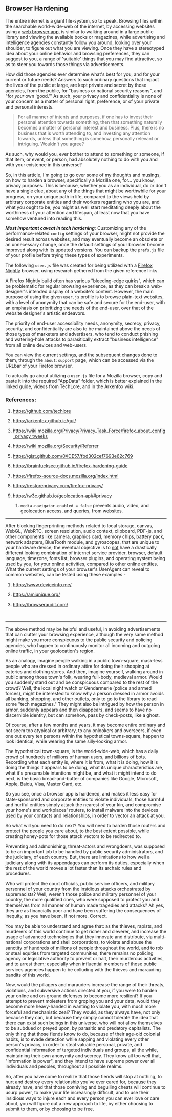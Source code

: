 ## Browser Hardening

The entire internet is a giant file-system, so to speak. Browsing files within the searchable world-wide-web of the internet, by accessing websites using a [web browser app](https://en.wikipedia.org/wiki/Comparison_of_web_browsers), is similar to walking around in a large public library and viewing the available books or magazines, while advertising and intelligence agencies constantly follow you around, looking over your shoulder, to figure out what you are viewing. Once they have a stereotyped idea about your online behavior and browsing preferences, they can suggest to you, a range of 'suitable' things that you may find attractive, so as to steer you towards those things via advertisements. 

How did those agencies ever determine what's best for you, and for your current or future needs? Answers to such ordinary questions that impact the lives of the public at large, are kept private and secret by those agencies, from the public, for "business or national security reasons", and "for *your* own 'good.'" As such, your privacy and confidentiality is none of your concern as a matter of personal right, preference, or of your private and personal interests. 

>For all manner of intents and purposes, if one has to invest their personal attention towards something, then that something naturally becomes a matter of personal interest and business. Plus, there is no business that is worth attending to, and investing any attention towards, unless that something is somehow, personally relevant or intriguing. Wouldn't you agree? 

As such, why would you, ever bother to attend to something or someone, if that item, or event, or person, had absolutely nothing to do with you and with your existence in this universe? 

So, in this article, I'm going to go over some of my thoughts and musings, on how to harden a browser, specifically a Mozilla one, for... you know, privacy purposes. This is because, whether you as an individual, do or don't have a single clue, about any of the things that might be worthwhile for your progress, on your unique path in life, compared to the views held by arbitrary corporate entities and their workers regarding who you are, and what you ought to be, you might as well start meditating deeply about the worthiness of your attention and lifespan, at least now that you have somehow ventured into reading this. 


***Most important caveat in tech hardening:*** Customizing any of the performance-related `config` settings of your browser, might not provide the desired result across websites, and may eventually become an obsolete or an unnecessary change, once the default settings of your browser become improved along with its updated versions. You can backup the `prefs.js` file of your profile before trying these types of experiments. 

The following `user.js` file was created for being utilized with a [Firefox Nightly](www.mozilla.org/en-US/firefox/nightly/notes/) browser, using research gethered from the given reference links.

>  

A Firefox Nightly build often has various "bleeding-edge quirks", which can be problematic for regular browsing experience, as they can break a web-designer's intended display of a website's content. However, the main purpose of using the given `user.js` profile is to browse plain-text websites, with a level of anonymity that can be safe and secure for the end-user, with an emphasis on prioritizing the needs of the end-user, over that of the website designer's artistic endeavors. 

The priority of end-user accessibility needs, anonymity, secrecy, privacy, security, and confidentiality are also to be maintained above the needs of those types of marketers and advertisers, who tend to conduct phishing and watering-hole attacks to parasitically extract "business intelligence" from all online devices and web-users. 

You can view the current settings, and the subsequent changes done to them, through the `about:support` page, which can be accessed via the URLbar of your Firefox browser. 

To actually go about utilizing a `user.js` file for a Mozilla browser, copy and paste it into the required "AppData" folder, which is better explained in the linked guide, videos from TechLore, and in the Arkenfox wiki. 


### References:

1. https://github.com/techlore

1. https://arkenfox.github.io/gui/

1. https://wiki.mozilla.org/Privacy/Privacy_Task_Force/firefox_about_config_privacy_tweeks

1. https://wiki.mozilla.org/Security/Referrer

1. https://gist.github.com/0XDE57/fbd302cef7693e62c769

1. https://brainfucksec.github.io/firefox-hardening-guide

1. https://firefox-source-docs.mozilla.org/index.html

1. https://restoreprivacy.com/firefox-privacy/

1. https://w3c.github.io/geolocation-api/#privacy 

    1. `media.navigator.enabled = false` prevents audio, video, and geolocation access, and queries, from websites.

---

After blocking fingerprinting methods related to local storage, canvas, WebGL, WebRTC, screen resolution, audio context, clipboard, PDF-js, and other components like camera, graphics card, memory chips, battery pack, network adapters, BlueTooth module, and gyroscopes, that are unique to your hardware device; the eventual objective is to <ins>not</ins> have a drastically different looking combination of internet service provider, browser, default language, timezone, fonts list, browser plugins, and operating system being used by you, for your online activities, compared to other online entities. What the current settings of your browser's UserAgent can reveal to common websites, can be tested using these examples - 

1. https://www.deviceinfo.me/

1. https://amiunique.org/ 

1. https://browseraudit.com/

<br>

---

The above method may be helpful and useful, in avoiding advertisements that can clutter your browsing experience, although the very same method might make you more conspicuous to the public security and policing agencies, who happen to continuously monitor all incoming and outgoing online traffic, in your geolocation's region. 

As an analogy, imagine people walking in a public town-square, mask-less people who are dressed in ordinary attire for doing their shopping at eateries and clothing stores. And then, imagine yourself, walking around in public among those town's folk, wearing full-body, medieval armor. Would you suddenly stand out and be conspicuous compared to the rest of the crowd? Well, the local night watch or Gendarmerie (police and armed forces), might be interested to know why a person dressed in armor avoids all banking, shopping, and other outlets, only to go to the library to read some "tech magazines." They might also be intrigued by how the person in armor, suddenly appears and then disappears, and seems to have no discernible identity, but can somehow, pass by check-posts, like a ghost. 

Of course, after a few months and years, it may become entire ordinary and not seem too atypical or arbitrary, to any onlookers and overseers, if even one out every ten persons within the hypothetical towns-square, happen to look identical, while wearing the same silly-looking armor. 

The hypothetical town-square, is the world-wide-web, which has a daily crowd of hundreds of millions of human users, and billions of bots. Recording what each entity is, where it is from, what it is doing, how it is doing the things it appears to be doing, what its unique characteristics are, what it's presumable intentions might be, and what it might intend to do next, is the basic bread-and-butter of companies like Google, Microsoft, Apple, Baidu, Visa, Master Card, etc. 

So you see, once a browser app is hardened, and makes it less easy for state-sponsored and corporate entities to violate individuals, those harmful and hurtful entities simply attack the nearest of your kin, and compromise your home's and workplaces' routers, to install malware into the devices used by your contacts and relationships, in order to vector an attack at you. 

So what will you need to do next? You will need to harden those routers and protect the people you care about, to the best extent possible, while creating honey-pots for those attack vectors to be redirected to. 

Preventing and admonishing, threat-actors and wrongdoers, was supposed to be an important job to be handled by public security administrators, and the judiciary, of each country. But, there are limitations to how well a judiciary along with its appendages can perform its duties, especially when the rest of the world moves a lot faster than its archaic rules and procedures. 

Who will protect the court officials, public service officers, and military personnel of your country from the insidious attacks orchestrated by supremacists? Well, weren't those police and military personnel of your country, the more qualified ones, who were supposed to protect you and themselves from all manner of human made tragedies and attacks? Ah yes, they are as financially poor and have been suffering the consequences of inequity, as you have been, if not more. Correct. 

You may be able to understand and agree that: as the thieves, rapists, and murderers of this world continue to get richer and cleverer, and increase the usage of advanced technologies that they innovate and distribute, via multi-national corporations and shell corporations, to violate and abuse the sanctity of hundreds of millions of people throughout the world, and to rob or steal equities from targeted communities, there remains no policing agency or legislative authority to prevent or halt, their murderous activities, and to arrest them; especially when influential members of those public services agencies happen to be colluding with the thieves and marauding bandits of this world. 

Now, would the pillagers and marauders increase the range of their threats, violations, and subversive actions directed at you, if you were to harden your online and on-ground defenses to become more resilient? If you attempt to prevent molesters from groping you and your data, would they become more heavy-handed in wanting to violate you, with much more forceful and mechanistic zeal? They would, as they always have, not only because they can, but because they simply cannot tolerate the idea that there can exist such beings in this universe, who will not allow themselves to be subdued or preyed upon, by parasitic and predatory capitalists. The only thing that those fiends know to do, because of their age-old colonial habits, is to evade detection while sapping and violating every other person's privacy, in order to steal valuable personal, private, and confidential information of targeted individuals and groups, all the while, maintaining their own anonymity and secrecy. They know all too well that, "information is power", and they intend to have supreme power over all individuals and peoples, throughout all possible realms. 

So, after you have come to realize that those fiends will stop at nothing, to hurt and destroy every relationship you've ever cared for, because they already have, and that those conniving and beguiling cheats will continue to usurp power, to make your life increasingly difficult, and to use their insidious ways to injure each and every person you can ever love or care about, you will figure out a new approach to life, by either choosing to submit to them, or by choosing to be free. 